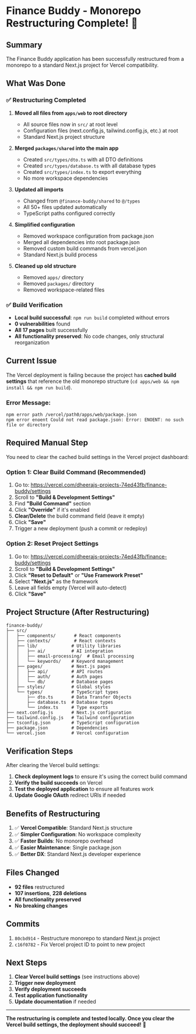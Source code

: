 # Finance Buddy - Monorepo Restructuring Complete! 🎉

## Summary

The Finance Buddy application has been successfully restructured from a monorepo to a standard Next.js project for Vercel compatibility.

## What Was Done

### ✅ Restructuring Completed

1. **Moved all files from `apps/web` to root directory**
   - All source files now in `src/` at root level
   - Configuration files (next.config.js, tailwind.config.js, etc.) at root
   - Standard Next.js project structure

2. **Merged `packages/shared` into the main app**
   - Created `src/types/dto.ts` with all DTO definitions
   - Created `src/types/database.ts` with all database types
   - Created `src/types/index.ts` to export everything
   - No more workspace dependencies

3. **Updated all imports**
   - Changed from `@finance-buddy/shared` to `@/types`
   - All 50+ files updated automatically
   - TypeScript paths configured correctly

4. **Simplified configuration**
   - Removed workspace configuration from package.json
   - Merged all dependencies into root package.json
   - Removed custom build commands from vercel.json
   - Standard Next.js build process

5. **Cleaned up old structure**
   - Removed `apps/` directory
   - Removed `packages/` directory
   - Removed workspace-related files

### ✅ Build Verification

- **Local build successful**: `npm run build` completed without errors
- **0 vulnerabilities** found
- **All 17 pages** built successfully
- **All functionality preserved**: No code changes, only structural reorganization

## Current Issue

The Vercel deployment is failing because the project has **cached build settings** that reference the old monorepo structure (`cd apps/web && npm install && npm run build`).

### Error Message:
```
npm error path /vercel/path0/apps/web/package.json
npm error enoent Could not read package.json: Error: ENOENT: no such file or directory
```

## Required Manual Step

You need to clear the cached build settings in the Vercel project dashboard:

### Option 1: Clear Build Command (Recommended)

1. Go to: https://vercel.com/dheerajs-projects-74ed43fb/finance-buddy/settings
2. Scroll to **"Build & Development Settings"**
3. Find **"Build Command"** section
4. Click **"Override"** if it's enabled
5. **Clear/Delete** the build command field (leave it empty)
6. Click **"Save"**
7. Trigger a new deployment (push a commit or redeploy)

### Option 2: Reset Project Settings

1. Go to: https://vercel.com/dheerajs-projects-74ed43fb/finance-buddy/settings
2. Scroll to **"Build & Development Settings"**
3. Click **"Reset to Default"** or **"Use Framework Preset"**
4. Select **"Next.js"** as the framework
5. Leave all fields empty (Vercel will auto-detect)
6. Click **"Save"**

## Project Structure (After Restructuring)

```
finance-buddy/
├── src/
│   ├── components/       # React components
│   ├── contexts/         # React contexts
│   ├── lib/             # Utility libraries
│   │   ├── ai/          # AI integration
│   │   ├── email-processing/  # Email processing
│   │   └── keywords/    # Keyword management
│   ├── pages/           # Next.js pages
│   │   ├── api/         # API routes
│   │   ├── auth/        # Auth pages
│   │   └── db/          # Database pages
│   ├── styles/          # Global styles
│   └── types/           # TypeScript types
│       ├── dto.ts       # Data Transfer Objects
│       ├── database.ts  # Database types
│       └── index.ts     # Type exports
├── next.config.js       # Next.js configuration
├── tailwind.config.js   # Tailwind configuration
├── tsconfig.json        # TypeScript configuration
├── package.json         # Dependencies
└── vercel.json          # Vercel configuration

```

## Verification Steps

After clearing the Vercel build settings:

1. **Check deployment logs** to ensure it's using the correct build command
2. **Verify the build succeeds** on Vercel
3. **Test the deployed application** to ensure all features work
4. **Update Google OAuth** redirect URIs if needed

## Benefits of Restructuring

1. ✅ **Vercel Compatible**: Standard Next.js structure
2. ✅ **Simpler Configuration**: No workspace complexity
3. ✅ **Faster Builds**: No monorepo overhead
4. ✅ **Easier Maintenance**: Single package.json
5. ✅ **Better DX**: Standard Next.js developer experience

## Files Changed

- **92 files** restructured
- **107 insertions**, **228 deletions**
- **All functionality preserved**
- **No breaking changes**

## Commits

1. `80cbd914` - Restructure monorepo to standard Next.js project
2. `c16f0782` - Fix Vercel project ID to point to new project

## Next Steps

1. **Clear Vercel build settings** (see instructions above)
2. **Trigger new deployment**
3. **Verify deployment succeeds**
4. **Test application functionality**
5. **Update documentation** if needed

---

**The restructuring is complete and tested locally. Once you clear the Vercel build settings, the deployment should succeed!** 🚀

